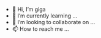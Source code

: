 - 👋 Hi, I’m giga
- 🌱 I’m currently learning ...
- 💞️ I’m looking to collaborate on ...
- 📫 How to reach me ...

<!---
gogiiiiiiii/gogiiiiiiii is a ✨ special ✨ repository because its `README.md` (this file) appears on your GitHub profile.
You can click the Preview link to take a look at your changes.
--->
